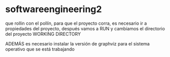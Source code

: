 # softwareengineering2

que rollin con el pollín, para que el proyecto corra, es necesario ir a propiedades del proyecto, después vamos a RUN y cambiamos el directorio del proyecto WORKING DIRECTORY

ADEMÁS es necesario instalar la versión de graphviz para el sistema operativo que se está trabajando
